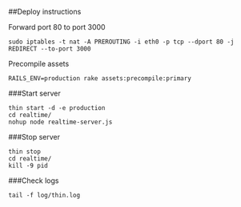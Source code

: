 ##Deploy instructions

Forward port 80 to port 3000
```
sudo iptables -t nat -A PREROUTING -i eth0 -p tcp --dport 80 -j REDIRECT --to-port 3000
```

Precompile assets
```
RAILS_ENV=production rake assets:precompile:primary
```

###Start server
```
thin start -d -e production
cd realtime/
nohup node realtime-server.js
```

###Stop server
```
thin stop
cd realtime/
kill -9 pid
```

###Check logs
```
tail -f log/thin.log
```
